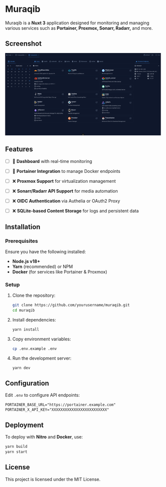 # Muraqib

Muraqib is a **Nuxt 3** application designed for monitoring and managing various services such as **Portainer, Proxmox, Sonarr, Radarr,** and more.

## Screenshot

![](./public/Screenshot.png)

## Features

- [ ] 🔄 **Dashboard** with real-time monitoring
- [ ] 🔄 **Portainer Integration** to manage Docker endpoints
- [ ] ❌ **Proxmox Support** for virtualization management
- [ ] ❌ **Sonarr/Radarr API Support** for media automation
- [ ] ❌ **OIDC Authentication** via Authelia or OAuth2 Proxy
- [ ] ❌ **SQLite-based Content Storage** for logs and persistent data


## Installation

### Prerequisites

Ensure you have the following installed:

- **Node.js v18+**
- **Yarn** (recommended) or NPM
- **Docker** (for services like Portainer & Proxmox)

### Setup

1. Clone the repository:
   ```sh
   git clone https://github.com/yourusername/muraqib.git
   cd muraqib
   ```
2. Install dependencies:
   ```sh
   yarn install
   ```
3. Copy environment variables:
   ```sh
   cp .env.example .env
   ```
4. Run the development server:
   ```sh
   yarn dev
   ```

## Configuration

Edit `.env` to configure API endpoints:

```env
PORTAINER_BASE_URL="https://portainer.example.com"
PORTAINER_X_API_KEY="XXXXXXXXXXXXXXXXXXXXXXXXX"
```

## Deployment

To deploy with **Nitro** and **Docker**, use:

```sh
yarn build
yarn start
```

## License

This project is licensed under the MIT License.

